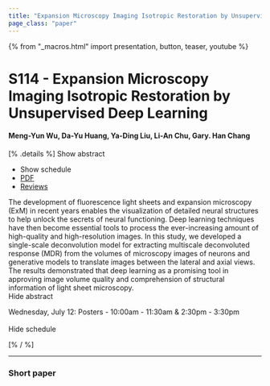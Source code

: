 ```yaml
---
title: "Expansion Microscopy Imaging Isotropic Restoration by Unsupervised Deep Learning"
page_class: "paper"
---
```


{% from "_macros.html" import presentation, button, teaser, youtube %}

# S114 - Expansion Microscopy Imaging Isotropic Restoration by Unsupervised Deep Learning

#### Meng-Yun Wu, Da-Yu Huang, Ya-Ding Liu, Li-An Chu, Gary.  Han Chang

[% .details %]
<a class="toggle_visibility" data-selector=".abstract" data-level="3">Show abstract</a>
- <a class="toggle_visibility" data-selector=".schedule" data-level="3">Show schedule</a>
- <a href="https://openreview.net/pdf?id=NiUSj5tDKf">PDF</a>
- <a href="https://openreview.net/forum?id=NiUSj5tDKf">Reviews</a>

<p>
    <span class="abstract">
        The development of fluorescence light sheets and expansion microscopy (ExM) in recent years enables the visualization of detailed neural structures to help unlock the secrets of neural functioning. Deep learning techniques have then become essential tools to process the ever-increasing amount of high-quality and high-resolution images. In this study, we developed a single-scale deconvolution model for extracting multiscale deconvoluted response (MDR) from the volumes of microscopy images of neurons and generative models to translate images between the lateral and axial views. The results demonstrated that deep learning as a promising tool in approving image volume quality and comprehension of structural information of light sheet microscopy.
        <br>
        <span class="actions"><a class="toggle_visibility" data-level="2">Hide abstract</a></span>
    </span>
</p>

<p>
    <span class="schedule">
        Wednesday, July 12: Posters - 10:00am - 11:30am & 2:30pm - 3:30pm<br>
        <br>
        <span class="actions"><a class="toggle_visibility" data-level="2">Hide schedule</a></span>
    </span>
</p>
[% / %]

---


### Short paper
